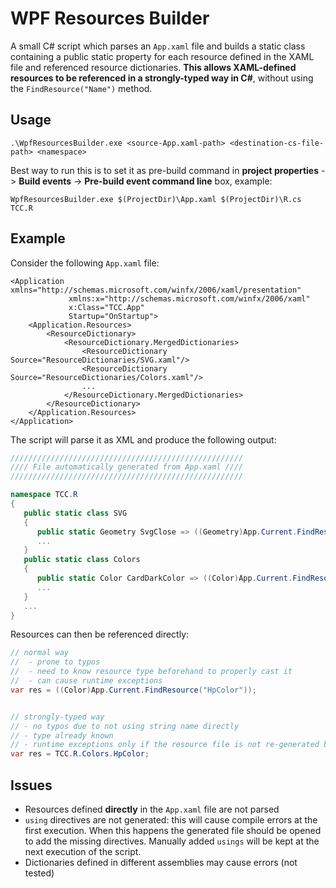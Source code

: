 # WPF Resources Builder
A small C# script which parses an `App.xaml` file and builds a static class containing a public static property for each resource defined in the XAML file and referenced resource dictionaries. **This allows XAML-defined resources to be referenced in a strongly-typed way in C#**, without using the `FindResource("Name")` method.

## Usage
`
.\WpfResourcesBuilder.exe <source-App.xaml-path> <destination-cs-file-path> <namespace>
`

Best way to run this is to set it as pre-build command in **project properties** -> **Build events** -> **Pre-build event command line** box, example:
```
WpfResourcesBuilder.exe $(ProjectDir)\App.xaml $(ProjectDir)\R.cs TCC.R
```

## Example
Consider the following `App.xaml` file:
```xaml
<Application xmlns="http://schemas.microsoft.com/winfx/2006/xaml/presentation"
             xmlns:x="http://schemas.microsoft.com/winfx/2006/xaml"
             x:Class="TCC.App"
             Startup="OnStartup">
    <Application.Resources>
        <ResourceDictionary>
            <ResourceDictionary.MergedDictionaries>
                <ResourceDictionary Source="ResourceDictionaries/SVG.xaml"/>
                <ResourceDictionary Source="ResourceDictionaries/Colors.xaml"/>
                ...
            </ResourceDictionary.MergedDictionaries>
        </ResourceDictionary>
    </Application.Resources>
</Application>
```
The script will parse it as XML and produce the following output:
```csharp
////////////////////////////////////////////////////
//// File automatically generated from App.xaml ////
////////////////////////////////////////////////////

namespace TCC.R
{
   public static class SVG
   {
      public static Geometry SvgClose => ((Geometry)App.Current.FindResource("SvgClose"));
      ...
   }
   public static class Colors
   {
      public static Color CardDarkColor => ((Color)App.Current.FindResource("CardDarkColor"));
      ...
   }
   ...
}
```

Resources can then be referenced directly:
```csharp
// normal way 
//  - prone to typos
//  - need to know resource type beforehand to properly cast it
//  - can cause runtime exceptions
var res = ((Color)App.Current.FindResource("HpColor"));


// strongly-typed way 
// - no typos due to not using string name directly
// - type already known
// - runtime exceptions only if the resource file is not re-generated before build (which shouldn't happen)
var res = TCC.R.Colors.HpColor;

```

## Issues
- Resources defined **directly** in the `App.xaml` file are not parsed
- `using` directives are not generated: this will cause compile errors at the first execution. When this happens the generated file should be opened to add the missing directives. Manually added `usings` will be kept at the next execution of the script.
- Dictionaries defined in different assemblies may cause errors (not tested)
